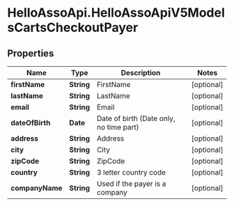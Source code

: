 # HelloAssoApi.HelloAssoApiV5ModelsCartsCheckoutPayer

## Properties

Name | Type | Description | Notes
------------ | ------------- | ------------- | -------------
**firstName** | **String** | FirstName | [optional] 
**lastName** | **String** | LastName | [optional] 
**email** | **String** | Email | [optional] 
**dateOfBirth** | **Date** | Date of birth (Date only, no time part) | [optional] 
**address** | **String** | Address | [optional] 
**city** | **String** | City | [optional] 
**zipCode** | **String** | ZipCode | [optional] 
**country** | **String** | 3 letter country code | [optional] 
**companyName** | **String** | Used if the payer is a company | [optional] 


